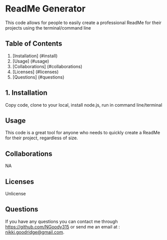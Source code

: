 
# ReadMe Generator

This code allows for people to easily create a professional ReadMe for their projects using the terminal/command line

## Table of Contents
1. [Installation] (#install)
2. [Usage] (#usage)
3. [Collaborations] (#collaborations)
4. [Licenses] (#licenses)
5. [Questions] (#questions)

<a name='install'></a>
## 1. Installation
Copy code, clone to your local, install node.js, run in command line/terminal

## Usage
This code is a great tool for anyone who needs to quickly create a ReadMe for their project, regardless of size.

## Collaborations
NA

## Licenses
Unlicense

## Questions
If you have any questions you can contact me through https://github.com/NGoody315 or send me an email at : nikki.goodridge@gmail.com.
